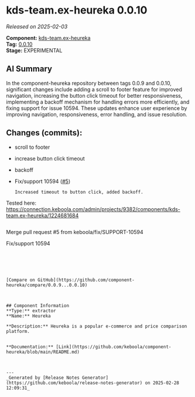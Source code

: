 # kds-team.ex-heureka 0.0.10

_Released on 2025-02-03_

**Component:** [kds-team.ex-heureka](https://github.com/keboola/component-heureka)  
**Tag:** [0.0.10](https://github.com/keboola/component-heureka/releases/tag/0.0.10)  
**Stage:** EXPERIMENTAL  


## AI Summary
In the component-heureka repository between tags 0.0.9 and 0.0.10, significant changes include adding a scroll to footer feature for improved navigation, increasing the button click timeout for better responsiveness, implementing a backoff mechanism for handling errors more efficiently, and fixing support for issue 10594. These updates enhance user experience by improving navigation, responsiveness, error handling, and issue resolution.



## Changes (commits):


- scroll to footer 
  



- increase button click timeout 
  



- backoff 
  



- Fix/support 10594 ([#5](https://github.com/keboola/component-heureka/pull/5))
  
  ```
  Increased timeout to button click, added backoff.
Tested here: https://connection.keboola.com/admin/projects/9382/components/kds-team.ex-heureka/1224681684
  ```
  
  ```
  Merge pull request #5 from keboola/fix/SUPPORT-10594

Fix/support 10594
  ```
  




[Compare on GitHub](https://github.com/component-heureka/compare/0.0.9...0.0.10)



## Component Information
**Type:** extractor  
**Name:** Heureka  

**Description:** Heureka is a popular e-commerce and price comparison platform.  


**Documentation:** [Link](https://github.com/keboola/component-heureka/blob/main/README.md)  



---
_Generated by [Release Notes Generator](https://github.com/keboola/release-notes-generator) on 2025-02-28 12:09:31_ 
